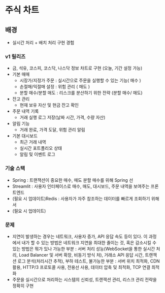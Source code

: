 # 주식 차트

## 배경 
- 실시간 처리 + 배치 처리 구현 경험

### v1 릴리즈 
- 금, 석유, 코스피, 코스닥, 나스닥 정보 차트로 구현 (오늘, 기간 설정 가능)
- 기본 매매
  - 시장가/지정가 주문 : 실시간으로 주문을 실행할 수 있는 기능( 매수 )
  - 손절매/익절매 설정 : 위험 관리 ( 매도 )
  - 분할 매수/분할 매도 : 리스크를 분산하기 위한 전략 (분할 매수/ 매도)
- 잔고 관리
  - 현재 보유 자산 및 현금 잔고 확인
- 주문 내역 기록
   - 거래 실행 로그 저장(날짜 시간, 가격, 수량 자산)
- 알림 기능
  - 거래 완료, 가격 도달, 위험 관리 알림
- 기본 대시보드
  - 최근 거래 내역
  - 실시간 포트폴리오 상태
  - 알림 및 이벤트 로그

### 기술 스택
- Spring : 트랜잭션이 중요한 매수, 매도 분할 매수를 위해 Spring 선
- Streamlit : 사용자 인터페이스로 매수, 매도, 대시보드, 주문 내역을 보여주는 프론트엔드
- (필요 시 업데이트)Redis : 사용자가 자주 참조하는 데이터를 빠르게 조회하기 위해서
- (필요 시 업데이트)

### 문제 
- 지연이 발생하는 경우는 네트워크, 사용자 증가, API 응답 속도 등이 있다. 이 과정에서 내가 할 수 있는 방법은 네트워크 지연을 최대한 줄이는 것, 혹은 감소시킬 수 있는 방법은 뭐가 있나
  가능한 부분 : 서버 처리 성능(WebSocket을 통한 실시간 처리, Load Balancer 및 서버 확장, 비동기 방식 처), 거래소 API 응답 시간, 트랜잭션 로그 분석(처리시간 추적), 부하 테스트, 
  불가능한 부분 : 서버 위치 최적화, CDN 활용, HTTP/3 프로토콜 사용, 전용선 사용, 데이터 압축 및 최적화, TCP 연결 최적화  
- 주문을 실시간으로 처리하는 시스템의 신뢰성, 트랜잭션 관리, 리스크 관리 전략을 정확히 구현

 
